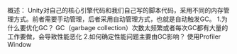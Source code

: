 概述：
Unity对自己的核心引擎代码和我们自己写的脚本代码，采用不同的内存管理方式。前者需要手动管理，后者采用自动管理方式，也就是自动触发GC。
1.为什么要优化GC？
GC（garbage collection）次数太频繁或者每次GC都有大量的工作要做，会导致性能恶化
2.如何确定性能问题主要由GC影响？
使用Profiler Window
